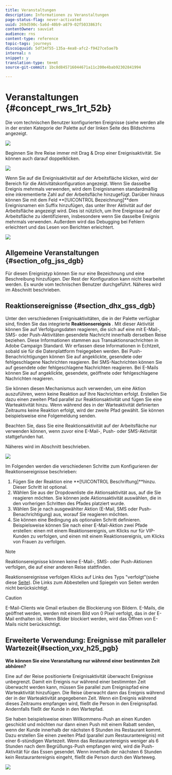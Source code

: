 ```yaml
---
title: Veranstaltungen
description: Informationen zu Veranstaltungen
page-status-flag: never-activated
uuid: 269d590c-5a6d-40b9-a879-02f5033863fc
contentOwner: sauviat
audience: rns
content-type: reference
topic-tags: journeys
discoiquuid: 5df34f55-135a-4ea8-afc2-f9427ce5ae7b
internal: n
snippet: y
translation-type: tm+mt
source-git-commit: 1bc8d845716044671a11c200e4bab92302841994

---
```



# Veranstaltungen {#concept_rws_1rt_52b}

Die vom technischen Benutzer konfigurierten Ereignisse (siehe [](../event/about-events.md) werden alle in der ersten Kategorie der Palette auf der linken Seite des Bildschirms angezeigt.

![](../assets/journey43.png)

Beginnen Sie Ihre Reise immer mit Drag &amp; Drop einer Ereignisaktivität. Sie können auch darauf doppelklicken.

![](../assets/journey44.png)

Wenn Sie auf die Ereignisaktivität auf der Arbeitsfläche klicken, wird der Bereich für die Aktivitätskonfiguration angezeigt. Wenn Sie dasselbe Ereignis mehrmals verwenden, wird dem Ereignisnamen standardmäßig eine inkrementierte Zahl auf der Arbeitsfläche hinzugefügt. Darüber hinaus können Sie mit dem Feld **[!UICONTROL Bezeichnung]**dem Ereignisnamen ein Suffix hinzufügen, das unter Ihrer Aktivität auf der Arbeitsfläche angezeigt wird. Dies ist nützlich, um Ihre Ereignisse auf der Arbeitsfläche zu identifizieren, insbesondere wenn Sie dasselbe Ereignis mehrmals verwenden. Außerdem wird das Debugging bei Fehlern erleichtert und das Lesen von Berichten erleichtert.

![](../assets/journey33.png)

## Allgemeine Veranstaltungen {#section_ofg_jss_dgb}

Für diesen Ereignistyp können Sie nur eine Bezeichnung und eine Beschreibung hinzufügen. Der Rest der Konfiguration kann nicht bearbeitet werden. Es wurde vom technischen Benutzer durchgeführt. Näheres wird im Abschnitt [](../event/about-events.md) beschrieben.

## Reaktionsereignisse {#section_dhx_gss_dgb}

Unter den verschiedenen Ereignisaktivitäten, die in der Palette verfügbar sind, finden Sie das integrierte **Reaktionsereignis** . Mit dieser Aktivität können Sie auf Verfolgungsdaten reagieren, die sich auf eine mit E-Mail-, SMS- oder Push-Aktivitäten gesendete Nachricht innerhalb derselben Reise beziehen. Diese Informationen stammen aus Transaktionsnachrichten in Adobe Campaign Standard. Wir erfassen diese Informationen in Echtzeit, sobald sie für die Datenplattform freigegeben werden. Bei Push-Benachrichtigungen können Sie auf angeklickte, gesendete oder fehlgeschlagene Nachrichten reagieren. Bei SMS-Nachrichten können Sie auf gesendete oder fehlgeschlagene Nachrichten reagieren. Bei E-Mails können Sie auf angeklickte, gesendete, geöffnete oder fehlgeschlagene Nachrichten reagieren.

Sie können diesen Mechanismus auch verwenden, um eine Aktion auszuführen, wenn keine Reaktion auf Ihre Nachrichten erfolgt. Erstellen Sie dazu einen zweiten Pfad parallel zur Reaktionsaktivität und fügen Sie eine Warteaktivität hinzu. Wenn während des in der Warteaktivität definierten Zeitraums keine Reaktion erfolgt, wird der zweite Pfad gewählt. Sie können beispielsweise eine Folgemeldung senden.

Beachten Sie, dass Sie eine Reaktionsaktivität auf der Arbeitsfläche nur verwenden können, wenn zuvor eine E-Mail-, Push- oder SMS-Aktivität stattgefunden hat.

Näheres wird im Abschnitt [](../building-journeys/about-action-activities.md) beschrieben.

![](../assets/journey45.png)

Im Folgenden werden die verschiedenen Schritte zum Konfigurieren der Reaktionsereignisse beschrieben:

1. Fügen Sie der Reaktion eine **[!UICONTROL Beschriftung]**hinzu. Dieser Schritt ist optional.
1. Wählen Sie aus der Dropdownliste die Aktionsaktivität aus, auf die Sie reagieren möchten. Sie können jede Aktionsaktivität auswählen, die in den vorherigen Schritten des Pfades platziert wurde.
1. Wählen Sie je nach ausgewählter Aktion (E-Mail, SMS oder Push-Benachrichtigung) aus, worauf Sie reagieren möchten.
1. Sie können eine Bedingung als optionalen Schritt definieren. Beispielsweise können Sie nach einer E-Mail-Aktion zwei Pfade erstellen: einen mit einem Reaktionsereignis, um Klicks nur für VIP-Kunden zu verfolgen, und einen mit einem Reaktionsereignis, um Klicks von Frauen zu verfolgen.

>[!NOTE]
>
>Reaktionsereignisse können keine E-Mail-, SMS- oder Push-Aktionen verfolgen, die auf einer anderen Reise stattfinden.
>
>Reaktionsereignisse verfolgen Klicks auf Links des Typs &quot;verfolgt&quot;(siehe diese [Seite](https://docs.adobe.com/content/help/en/campaign-standard/using/designing-content/links.html#about-tracked-urls)). Die Links zum Abbestellen und Spiegeln von Seiten werden nicht berücksichtigt.

>[!CAUTION]
>
>E-Mail-Clients wie Gmail erlauben die Blockierung von Bildern. E-Mails, die geöffnet werden, werden mit einem Bild von 0 Pixel verfolgt, das in der E-Mail enthalten ist. Wenn Bilder blockiert werden, wird das Öffnen von E-Mails nicht berücksichtigt.

## Erweiterte Verwendung: Ereignisse mit paralleler Wartezeit{#section_vxv_h25_pgb}

**Wie können Sie eine Veranstaltung nur während einer bestimmten Zeit abhören?**

Eine auf der Reise positionierte Ereignisaktivität überwacht Ereignisse unbegrenzt. Damit ein Ereignis nur während einer bestimmten Zeit überwacht werden kann, müssen Sie parallel zum Ereignispfad eine Warteaktivität hinzufügen. Die Reise überwacht dann das Ereignis während der in der Warteaktivität angegebenen Zeit. Wenn ein Ereignis während dieses Zeitraums empfangen wird, fließt die Person in den Ereignispfad. Andernfalls fließt der Kunde in den Wartepfad.

Sie haben beispielsweise einen Willkommens-Push an einen Kunden geschickt und möchten nur dann einen Push mit einem Rabatt senden, wenn der Kunde innerhalb der nächsten 6 Stunden ins Restaurant kommt. Dazu erstellen Sie einen zweiten Pfad (parallel zum Restaurantereignis) mit einer 6-stündigen Wartezeit. Wenn das Restaurantereignis weniger als 6 Stunden nach dem Begrüßungs-Push empfangen wird, wird die Push-Aktivität für das Essen gesendet. Wenn innerhalb der nächsten 6 Stunden kein Restaurantereignis eingeht, fließt die Person durch den Warteweg.

![](../assets/journeyuc2_31.png)
